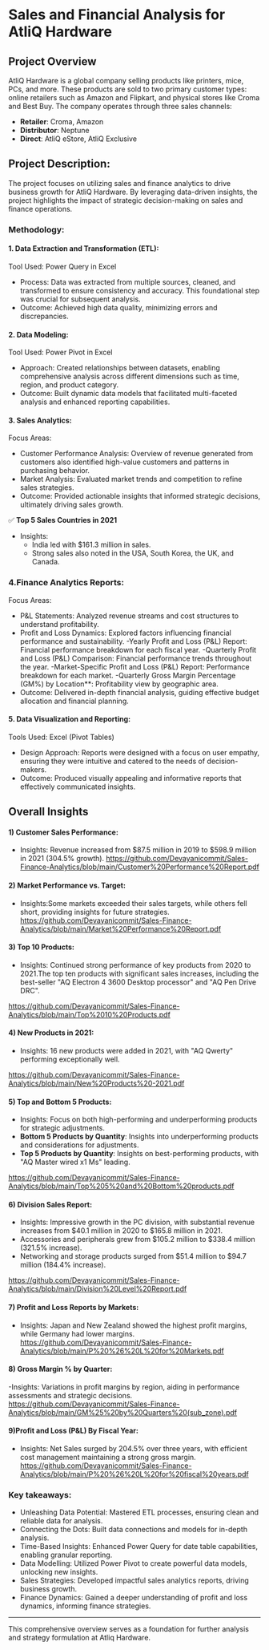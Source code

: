 # Sales and Financial Analysis for AtliQ Hardware
## **Project Overview**

AtliQ Hardware is a global company selling products like printers, mice, PCs, and more. These products are sold to two primary customer types: online retailers such as Amazon and Flipkart, and physical stores like Croma and Best Buy. The company operates through three sales channels:

- **Retailer**: Croma, Amazon
- **Distributor**: Neptune
- **Direct**: AtliQ eStore, AtliQ Exclusive
## Project Description:
The project focuses on utilizing sales and finance analytics to drive business growth for AtliQ Hardware. By leveraging data-driven insights, the project highlights the impact of strategic decision-making on sales and finance operations.

### Methodology:
#### 1. Data Extraction and Transformation (ETL):
Tool Used: Power Query in Excel
- Process: Data was extracted from multiple sources, cleaned, and transformed to ensure consistency and accuracy. This foundational step was crucial for subsequent analysis.
- Outcome: Achieved high data quality, minimizing errors and discrepancies.

#### 2. Data Modeling:
Tool Used: Power Pivot in Excel
- Approach: Created relationships between datasets, enabling comprehensive analysis across different dimensions such as time, region, and product category.
- Outcome: Built dynamic data models that facilitated multi-faceted analysis and enhanced reporting capabilities.


#### 3. Sales Analytics:
Focus Areas:
- Customer Performance Analysis: Overview of revenue generated from customers also identified high-value customers and patterns in purchasing behavior.
- Market Analysis: Evaluated market trends and competition to refine sales strategies.
- Outcome: Provided actionable insights that informed strategic decisions, ultimately driving sales growth.







✅ **Top 5 Sales Countries in 2021**
   - Insights: 
     - India led with $161.3 million in sales.
     - Strong sales also noted in the USA, South Korea, the UK, and Canada.

### 4.Finance Analytics Reports:
Focus Areas:
- P&L Statements: Analyzed revenue streams and cost structures to understand profitability.
- Profit and Loss Dynamics: Explored factors influencing financial performance and sustainability.
-Yearly Profit and Loss (P&L) Report: Financial performance breakdown for each fiscal year.
-Quarterly Profit and Loss (P&L) Comparison: Financial performance trends throughout the year.
-Market-Specific Profit and Loss (P&L) Report: Performance breakdown for each market.
-Quarterly Gross Margin Percentage (GM%) by Location**: Profitability view by geographic area.
- Outcome: Delivered in-depth financial analysis, guiding effective budget allocation and financial planning.

     
#### 5. Data Visualization and Reporting:
Tools Used: Excel (Pivot Tables)
- Design Approach: Reports were designed with a focus on user empathy, ensuring they were intuitive and catered to the needs of decision-makers.
- Outcome: Produced visually appealing and informative reports that effectively communicated insights.

## Overall Insights

#### 1) Customer Sales Performance:
 - Insights: Revenue increased from $87.5 million in 2019 to $598.9 million in 2021 (304.5% growth).
 https://github.com/Devayanicommit/Sales-Finance-Analytics/blob/main/Customer%20Performance%20Report.pdf

#### 2) Market Performance vs. Target: 
 - Insights:Some markets exceeded their sales targets, while others fell short, providing insights for future strategies.
  https://github.com/Devayanicommit/Sales-Finance-Analytics/blob/main/Market%20Performance%20Report.pdf

#### 3) Top 10 Products: 
   - Insights:  Continued strong performance of key products from 2020 to 2021.The top ten products with significant sales increases, including the best-seller "AQ Electron 4 3600 Desktop processor" and "AQ Pen Drive DRC".
     
https://github.com/Devayanicommit/Sales-Finance-Analytics/blob/main/Top%2010%20Products.pdf
#### 4) New Products in 2021:
   - Insights: 16 new products were added in 2021, with "AQ Qwerty" performing exceptionally well.
     
https://github.com/Devayanicommit/Sales-Finance-Analytics/blob/main/New%20Products%20-2021.pdf

#### 5) Top and Bottom 5 Products: 
   - Insights: Focus on both high-performing and underperforming products for strategic adjustments.
   - **Bottom 5 Products by Quantity**: Insights into underperforming products and considerations for adjustments.
   - **Top 5 Products by Quantity**: Insights on best-performing products, with "AQ Master wired x1 Ms" leading.


https://github.com/Devayanicommit/Sales-Finance-Analytics/blob/main/Top%205%20and%20Bottom%20products.pdf
 
#### 6) Division Sales Report: 
   - Insights: Impressive growth in the PC division, with substantial revenue increases from $40.1 million in 2020 to $165.8 million in 2021.
   - Accessories and peripherals grew from $105.2 million to $338.4 million (321.5% increase).
   - Networking and storage products surged from $51.4 million to $94.7 million (184.4% increase).
     
https://github.com/Devayanicommit/Sales-Finance-Analytics/blob/main/Division%20Level%20Report.pdf

#### 7) Profit and Loss Reports by Markets: 
 - Insights: Japan and New Zealand showed the highest profit margins, while Germany had lower margins.
https://github.com/Devayanicommit/Sales-Finance-Analytics/blob/main/P%20%26%20L%20for%20Markets.pdf

#### 8) Gross Margin % by Quarter: 
 -Insights: Variations in profit margins by region, aiding in performance assessments and strategic decisions.
 https://github.com/Devayanicommit/Sales-Finance-Analytics/blob/main/GM%25%20by%20Quarters%20(sub_zone).pdf
 
#### 9)Profit and Loss (P&L) By Fiscal Year:
 - Insights: Net Sales surged by 204.5% over three years, with efficient cost management maintaining a strong gross margin.
https://github.com/Devayanicommit/Sales-Finance-Analytics/blob/main/P%20%26%20L%20for%20fiscal%20years.pdf



### Key takeaways:
- Unleashing Data Potential: Mastered ETL processes, ensuring clean and reliable data for analysis.
- Connecting the Dots: Built data connections and models for in-depth analysis.
- Time-Based Insights: Enhanced Power Query for date table capabilities, enabling granular reporting.
- Data Modelling: Utilized Power Pivot to create powerful data models, unlocking new insights.
- Sales Strategies: Developed impactful sales analytics reports, driving business growth.
- Finance Dynamics: Gained a deeper understanding of profit and loss dynamics, informing finance strategies.
---

This comprehensive overview serves as a foundation for further analysis and strategy formulation at Atliq Hardware.
